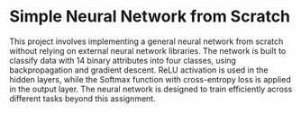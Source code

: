 # Simple Neural Network from Scratch

This project involves implementing a general neural network from scratch without relying on external neural network libraries. The network is built to classify data with 14 binary attributes into four classes, using backpropagation and gradient descent. ReLU activation is used in the hidden layers, while the Softmax function with cross-entropy loss is applied in the output layer. The neural network is designed to train efficiently across different tasks beyond this assignment.
